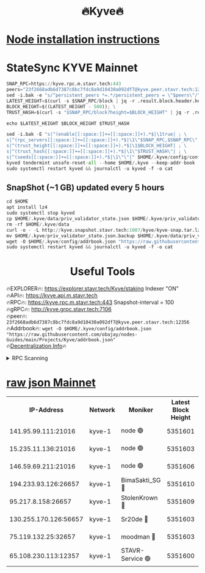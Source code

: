 <h1 align="center"> 🔥Kyve🔥</h1>

[Node installation instructions](https://github.com/obajay/nodes-Guides/tree/main/Projects/Kyve)
=
# StateSync KYVE Mainnet
```python
SNAP_RPC=https://kyve.rpc.m.stavr.tech:443
peers="23f2668adb6d7387c8bc7fdc8a9d10430a092df7@kyve.peer.stavr.tech:12356"
sed -i.bak -e "s/^persistent_peers *=.*/persistent_peers = \"$peers\"/" $HOME/.kyve/config/config.toml
LATEST_HEIGHT=$(curl -s $SNAP_RPC/block | jq -r .result.block.header.height); \
BLOCK_HEIGHT=$((LATEST_HEIGHT - 500)); \
TRUST_HASH=$(curl -s "$SNAP_RPC/block?height=$BLOCK_HEIGHT" | jq -r .result.block_id.hash)

echo $LATEST_HEIGHT $BLOCK_HEIGHT $TRUST_HASH

sed -i.bak -E "s|^(enable[[:space:]]+=[[:space:]]+).*$|\1true| ; \
s|^(rpc_servers[[:space:]]+=[[:space:]]+).*$|\1\"$SNAP_RPC,$SNAP_RPC\"| ; \
s|^(trust_height[[:space:]]+=[[:space:]]+).*$|\1$BLOCK_HEIGHT| ; \
s|^(trust_hash[[:space:]]+=[[:space:]]+).*$|\1\"$TRUST_HASH\"| ; \
s|^(seeds[[:space:]]+=[[:space:]]+).*$|\1\"\"|" $HOME/.kyve/config/config.toml
kyved tendermint unsafe-reset-all --home $HOME/.kyve --keep-addr-book
sudo systemctl restart kyved && journalctl -u kyved -f -o cat
```

## SnapShot (~1 GB) updated every 5 hours
```python
cd $HOME
apt install lz4
sudo systemctl stop kyved
cp $HOME/.kyve/data/priv_validator_state.json $HOME/.kyve/priv_validator_state.json.backup
rm -rf $HOME/.kyve/data
curl -o - -L http://kyve.snapshot.stavr.tech:1007/kyve/kyve-snap.tar.lz4 | lz4 -c -d - | tar -x -C $HOME/.kyve --strip-components 2
mv $HOME/.kyve/priv_validator_state.json.backup $HOME/.kyve/data/priv_validator_state.json
wget -O $HOME/.kyve/config/addrbook.json "https://raw.githubusercontent.com/obajay/nodes-Guides/main/Projects/Kyve/addrbook.json"
sudo systemctl restart kyved && journalctl -u kyved -f -o cat
```

<h1 align="center"> Useful Tools</h1>

🔥EXPLORER🔥:     https://explorer.stavr.tech/Kyve/staking        Indexer "ON" \
🔥API🔥: 			 		https://kyve.api.m.stavr.tech \
🔥RPC🔥:          https://kyve.rpc.m.stavr.tech:443	              Snapshot-interval = 100 \
🔥gRPC🔥:         http://kyve.grpc.stavr.tech:7106 \
🔥peer🔥:					`23f2668adb6d7387c8bc7fdc8a9d10430a092df7@kyve.peer.stavr.tech:12356` \
🔥Addrbook🔥:    ```wget -O $HOME/.kyve/config/addrbook.json "https://raw.githubusercontent.com/obajay/nodes-Guides/main/Projects/Kyve/addrbook.json"``` \
🔥[Decentralization Info](https://github.com/obajay/StateSync-snapshots/tree/main/Projects/Kyve/Decentralization)🔥

<details>
<summary>RPC Scanning</summary>

<h2 align="center"> We scan nodes in real time every 4 hours. And we provide the final result of RPC endpoints.
We cannot influence the operation of these nodes in any way. </h2>


```python
If Voting Power is higher than 0 --> then the Node is a validator of the network and may be subject to attack and be a potential threat to the chain.
```
```python
We marked such validators with a red symbol
```

</details>

[raw json Mainnet](https://rpc-check.kyvem.stavr.tech/kyvem/rpc-kyvem-result.json)
=



<table><tr><th>IP-Address</th><th>Network</th><th>Moniker</th><th>Latest Block Height</th><th>Earliest Block Height</th><th>Catching Up</th><th>Tx Index</th><th>Voting Power</th><th>Scan Time</th></tr><tr><td>141.95.99.111:21016</td><td>kyve-1</td><td>node 🟢</td><td>5351601</td><td>1</td><td>False</td><td>off</td><td>0</td><td>2024-03-14T04:18:28.584124691UTC</td></tr><tr><td>15.235.11.136:21016</td><td>kyve-1</td><td>node 🟢</td><td>5351603</td><td>1</td><td>False</td><td>off</td><td>0</td><td>2024-03-14T04:18:41.414261354UTC</td></tr><tr><td>146.59.69.211:21016</td><td>kyve-1</td><td>node 🟢</td><td>5351606</td><td>1</td><td>False</td><td>off</td><td>0</td><td>2024-03-14T04:18:58.868646339UTC</td></tr><tr><td>194.233.93.126:26657</td><td>kyve-1</td><td>BimaSakti_SG 🔴</td><td>5351610</td><td>2646001</td><td>False</td><td>off</td><td>651</td><td>2024-03-14T04:19:26.686234510UTC</td></tr><tr><td>95.217.8.158:26657</td><td>kyve-1</td><td>StolenKrown 🔴</td><td>5351609</td><td>5193501</td><td>False</td><td>on</td><td>2499</td><td>2024-03-14T04:19:17.623110486UTC</td></tr><tr><td>130.255.170.126:56657</td><td>kyve-1</td><td>Sr20de 🔴</td><td>5351603</td><td>5217201</td><td>False</td><td>off</td><td>5979</td><td>2024-03-14T04:18:41.796533889UTC</td></tr><tr><td>75.119.132.25:32657</td><td>kyve-1</td><td>moodman 🔴</td><td>5351603</td><td>5251603</td><td>False</td><td>off</td><td>6865</td><td>2024-03-14T04:18:44.283676770UTC</td></tr><tr><td>65.108.230.113:12357</td><td>kyve-1</td><td>STAVR-Service 🟢</td><td>5351600</td><td>5348501</td><td>False</td><td>on</td><td>0</td><td>2024-03-14T04:18:22.247124959UTC</td></tr></table>
